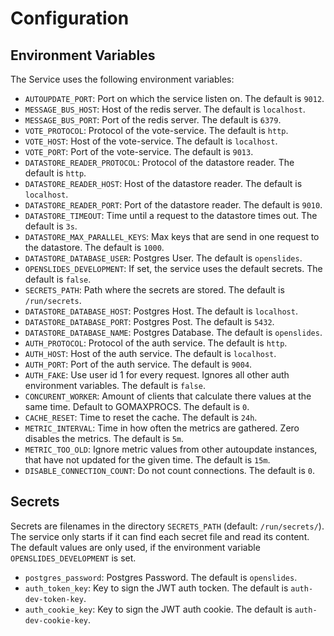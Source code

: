 <!--- Code generated with go generate ./... DO NOT EDIT. --->
# Configuration

## Environment Variables

The Service uses the following environment variables:

* `AUTOUPDATE_PORT`: Port on which the service listen on. The default is `9012`.
* `MESSAGE_BUS_HOST`: Host of the redis server. The default is `localhost`.
* `MESSAGE_BUS_PORT`: Port of the redis server. The default is `6379`.
* `VOTE_PROTOCOL`: Protocol of the vote-service. The default is `http`.
* `VOTE_HOST`: Host of the vote-service. The default is `localhost`.
* `VOTE_PORT`: Port of the vote-service. The default is `9013`.
* `DATASTORE_READER_PROTOCOL`: Protocol of the datastore reader. The default is `http`.
* `DATASTORE_READER_HOST`: Host of the datastore reader. The default is `localhost`.
* `DATASTORE_READER_PORT`: Port of the datastore reader. The default is `9010`.
* `DATASTORE_TIMEOUT`: Time until a request to the datastore times out. The default is `3s`.
* `DATASTORE_MAX_PARALLEL_KEYS`: Max keys that are send in one request to the datastore. The default is `1000`.
* `DATASTORE_DATABASE_USER`: Postgres User. The default is `openslides`.
* `OPENSLIDES_DEVELOPMENT`: If set, the service uses the default secrets. The default is `false`.
* `SECRETS_PATH`: Path where the secrets are stored. The default is `/run/secrets`.
* `DATASTORE_DATABASE_HOST`: Postgres Host. The default is `localhost`.
* `DATASTORE_DATABASE_PORT`: Postgres Post. The default is `5432`.
* `DATASTORE_DATABASE_NAME`: Postgres Database. The default is `openslides`.
* `AUTH_PROTOCOL`: Protocol of the auth service. The default is `http`.
* `AUTH_HOST`: Host of the auth service. The default is `localhost`.
* `AUTH_PORT`: Port of the auth service. The default is `9004`.
* `AUTH_FAKE`: Use user id 1 for every request. Ignores all other auth environment variables. The default is `false`.
* `CONCURENT_WORKER`: Amount of clients that calculate there values at the same time. Default to GOMAXPROCS. The default is `0`.
* `CACHE_RESET`: Time to reset the cache. The default is `24h`.
* `METRIC_INTERVAL`: Time in how often the metrics are gathered. Zero disables the metrics. The default is `5m`.
* `METRIC_TOO_OLD`: Ignore metric values from other autoupdate instances, that have not updated for the given time. The default is `15m`.
* `DISABLE_CONNECTION_COUNT`: Do not count connections. The default is `0`.


## Secrets

Secrets are filenames in the directory `SECRETS_PATH` (default: `/run/secrets/`). 
The service only starts if it can find each secret file and read its content. 
The default values are only used, if the environment variable `OPENSLIDES_DEVELOPMENT` is set.

* `postgres_password`: Postgres Password. The default is `openslides`.
* `auth_token_key`: Key to sign the JWT auth tocken. The default is `auth-dev-token-key`.
* `auth_cookie_key`: Key to sign the JWT auth cookie. The default is `auth-dev-cookie-key`.
